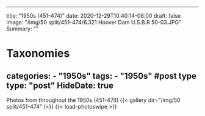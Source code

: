 
---
title: "1950s (451-474)"
date: 2020-12-29T10:40:14-08:00
draft: false
image: "/img/50 split/451-474/6.321 Hoover Dam U.S.B.R 50-03.JPG"
Summary: ""
#   Taxonomies
categories:
    - "1950s"
tags:
    - "1950s"
#post type
type: "post"
HideDate: true
---

Photos from throughout the 1950s (451-474)
{{< gallery dir="/img/50 split/451-474" />}} {{< load-photoswipe >}}

